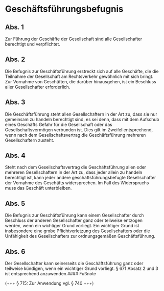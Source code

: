 # Geschäftsführungsbefugnis



## Abs. 1

 Zur Führung der Geschäfte der Gesellschaft sind alle Gesellschafter berechtigt und verpflichtet.

## Abs. 2

 Die Befugnis zur Geschäftsführung erstreckt sich auf alle Geschäfte, die die Teilnahme der Gesellschaft am Rechtsverkehr gewöhnlich mit sich bringt. Zur Vornahme von Geschäften, die darüber hinausgehen, ist ein Beschluss aller Gesellschafter erforderlich.

## Abs. 3

 Die Geschäftsführung steht allen Gesellschaftern in der Art zu, dass sie nur gemeinsam zu handeln berechtigt sind, es sei denn, dass mit dem Aufschub eines Geschäfts Gefahr für die Gesellschaft oder das Gesellschaftsvermögen verbunden ist. Dies gilt im Zweifel entsprechend, wenn nach dem Gesellschaftsvertrag die Geschäftsführung mehreren Gesellschaftern zusteht.

## Abs. 4

 Steht nach dem Gesellschaftsvertrag die Geschäftsführung allen oder mehreren Gesellschaftern in der Art zu, dass jeder allein zu handeln berechtigt ist, kann jeder andere geschäftsführungsbefugte Gesellschafter der Vornahme des Geschäfts widersprechen. Im Fall des Widerspruchs muss das Geschäft unterbleiben.

## Abs. 5

 Die Befugnis zur Geschäftsführung kann einem Gesellschafter durch Beschluss der anderen Gesellschafter ganz oder teilweise entzogen werden, wenn ein wichtiger Grund vorliegt. Ein wichtiger Grund ist insbesondere eine grobe Pflichtverletzung des Gesellschafters oder die Unfähigkeit des Gesellschafters zur ordnungsgemäßen Geschäftsführung.

## Abs. 6

 Der Gesellschafter kann seinerseits die Geschäftsführung ganz oder teilweise kündigen, wenn ein wichtiger Grund vorliegt. § 671 Absatz 2 und 3 ist entsprechend anzuwenden.#### Fußnote

(+++ § 715: Zur Anwendung vgl. § 740 +++) 

